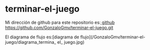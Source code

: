 # terminar-el-juego

Mi dirección de github para este repositorio es:[ github](https://github.com/GonzaloGmv/terminar-el-juego.git)
https://github.com/GonzaloGmv/terminar-el-juego.git

El diagrama de flujo es:[diagrama de flujo](/GonzaloGmv/terminar-el-juego/diagrama_termina_ el_ juego.jpg)

